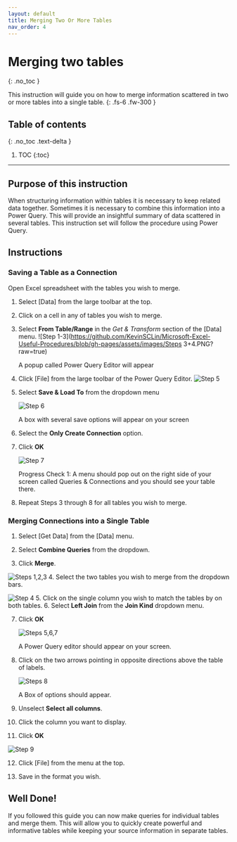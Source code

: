 ```yaml
---
layout: default
title: Merging Two Or More Tables
nav_order: 4
---
```



# Merging two tables 
{: .no_toc }

This instruction will guide you on how to merge information scattered in two or more tables into a single table. 
{: .fs-6 .fw-300 }

## Table of contents
{: .no_toc .text-delta }

1. TOC
{:toc}

---


## Purpose of this instruction
When structuring information within tables it is necessary to keep related data together. Sometimes it is necessary to combine this information into a Power Query. This will provide an insightful summary of data scattered in several tables. This instruction set will follow the procedure using Power Query.  

## Instructions

### Saving a Table as a Connection
Open Excel spreadsheet with the tables you wish to merge.

1. Select [Data] from the large toolbar at the top.

2. Click on a cell in any of tables you wish to merge.

3. Select **From Table/Range** in the _Get & Transform_ section of the [Data] menu.
   ![Step 1-3](https://github.com/KevinSCLin/Microsoft-Excel-Useful-Procedures/blob/gh-pages/assets/images/Steps 3+4.PNG?raw=true)
   
   A popup called Power Query Editor will appear 

5. Click [File] from the large toolbar of the Power Query Editor.
   ![Step 5](https://github.com/KevinSCLin/Microsoft-Excel-Useful-Procedures/blob/gh-pages/assets/images/Step5.PNG?raw=true)

6. Select **Save & Load To** from the dropdown menu

   ![Step 6](https://github.com/KevinSCLin/Microsoft-Excel-Useful-Procedures/blob/gh-pages/assets/images/Step6.PNG?raw=true)

   A box with several save options will appear on your screen

7. Select the **Only Create Connection** option.

8. Click **OK**

   ![Step 7](https://github.com/KevinSCLin/Microsoft-Excel-Useful-Procedures/blob/gh-pages/assets/images/Step7.PNG?raw=true)

   Progress Check 1: A menu should pop out on the right side of your screen called Queries & Connections and you should see your table    there.
   
9. Repeat Steps 3 through 8 for all tables you wish to merge.

### Merging Connections into a Single Table

1. Select [Get Data] from the [Data] menu.

2. Select **Combine Queries** from the dropdown.

3. Click **Merge**.

  ![Steps 1,2,3](https://github.com/KevinSCLin/Microsoft-Excel-Useful-Procedures/blob/gh-pages/assets/images/Part2Steps1.PNG?raw=true)
4. Select the two tables you wish to merge from the dropdown bars.

  ![Step 4](https://github.com/KevinSCLin/Microsoft-Excel-Useful-Procedures/blob/gh-pages/assets/images/Part2Steps2.PNG?raw=true)
5. Click on the single column you wish to match the tables by on both tables.
6. Select **Left Join** from the **Join Kind** dropdown menu.

7. Click **OK**

   ![Steps 5,6,7](https://github.com/KevinSCLin/Microsoft-Excel-Useful-Procedures/blob/gh-pages/assets/images/Part2Steps3.PNG?raw=true)

   A Power Query editor should appear on your screen.
   
8. Click on the two arrows pointing in opposite directions above the table of labels.

   ![Steps 8](https://github.com/KevinSCLin/Microsoft-Excel-Useful-Procedures/blob/gh-pages/assets/images/Part2Steps4.PNG?raw=true)
   
   A Box of options should appear.
   
9. Unselect **Select all columns**.

10. Click the column you want to display.

11. Click **OK**

   ![Step 9](https://github.com/KevinSCLin/Microsoft-Excel-Useful-Procedures/blob/gh-pages/assets/images/Part2Steps5.PNG?raw=true)

12. Click [File] from the menu at the top.

13. Save in the format you wish.

## Well Done!
If you followed this guide you can now make queries for individual tables and merge them. This will allow you to quickly create powerful and informative tables while keeping your source information in separate tables.
 
